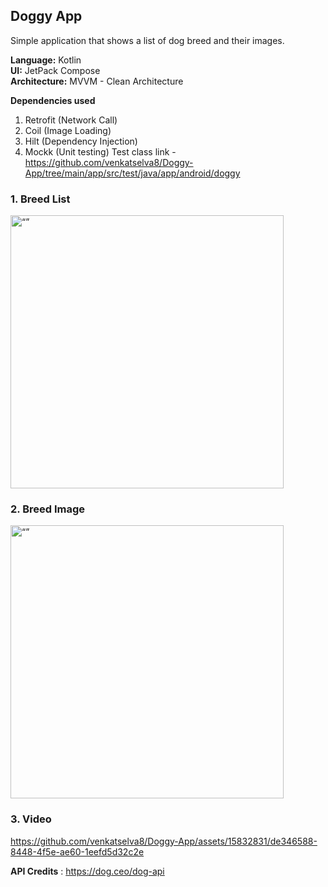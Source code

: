## Doggy App

Simple application that shows a list of dog breed and their images.

**Language:**  Kotlin  
**UI:** JetPack Compose  
**Architecture:** MVVM - Clean Architecture

**Dependencies used**
1. Retrofit (Network Call)
2. Coil (Image Loading)
3. Hilt (Dependency Injection)
4. Mockk (Unit testing) 
Test class link - https://github.com/venkatselva8/Doggy-App/tree/main/app/src/test/java/app/android/doggy


### 1. Breed List 

<img width="437" alt=“” src=https://github.com/venkatselva8/Doggy-App/assets/15832831/199ddb98-892a-4351-875f-0116582f7720>

### 2. Breed Image

<img width="437" alt=“” src=https://github.com/venkatselva8/Doggy-App/assets/15832831/ebcd6d94-25e5-4ebc-87d4-2230f80b7c11>

### 3. Video

https://github.com/venkatselva8/Doggy-App/assets/15832831/de346588-8448-4f5e-ae60-1eefd5d32c2e



**API Credits** : https://dog.ceo/dog-api
